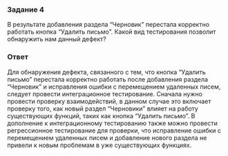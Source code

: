 ### Задание 4
В результате добавления раздела “Черновик” перестала корректно работать кнопка “Удалить письмо”. Какой вид тестирования позволит обнаружить нам данный дефект?

### Ответ
Для обнаружения дефекта, связанного с тем, что кнопка “Удалить письмо” перестала корректно работать после добавления раздела “Черновик” и исправления ошибки с перемещением удаленных писем, следует провести интеграционное тестирование. Сначала нужно провести проверку взаимодействий, в данном случае это включает проверку того, как новый раздел “Черновики” влияет на работу существующих функций, таких как кнопка “Удалить письмо”. В дополнение к интеграционному тестированию также можно провести регрессионное тестирование для проверки, что исправление ошибки с перемещением удаленных писем и добавление нового раздела не привели к новым проблемам в уже существующих функциях.
